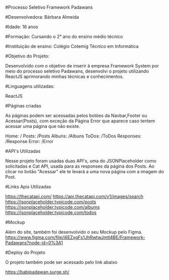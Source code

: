#Processo Seletivo Framework Padawans

#Desenvolvedora: Bárbara Almeida

#Idade: 16 anos

#Formação: Cursando o 2° ano do ensino médio técnico

#Instituição de ensino: Colégio Cotemig Técnico em Informática

#Objetivo do Projeto:

Desenvolvido com o objetivo de inserir à empresa Framework System por meio do processo seletivo Padawans, desenvolvi o projeto utilizando ReactJS aprimorando minhas técnicas e conhecimentos.

#Linguagens utilizadas:

ReactJS

#Páginas criadas

As páginas podem ser acessadas pelos botões da Navbar,Footer ou Acessar(Posts), com exceção da Página Error que aparece caso tentem acessar uma página que não existe.

Home: /
Posts: /Posts
Albuns: /Albuns
ToDos: /ToDos
Responses: /Response
Error: /Error

#API's Utilizadas

Nesse projeto foram usadas duas API's, uma do JSONPlaceholder como solicitadas e Cat API, usada para as responses da página dos Posts. Ao clicar no botão "Acessar" ele te levará a uma nova página com a imagem do Post.

#Links Apis Utilizadas

https://thecatapi.com/
https://api.thecatapi.com/v1/images/search
https://jsonplaceholder.typicode.com/posts
https://jsonplaceholder.typicode.com/albums
https://jsonplaceholder.typicode.com/todos

#Mockup

Além do site, também foi desenvolvido o seu Mockup pelo Figma. 
https://www.figma.com/file/i6EZxgFs1JhRwtwJmtl4BE/Framework-Padawans?node-id=0%3A1

#Deploy do Projeto

O projeto também pode ser acessado pelo link abaixo

https://babipadawan.surge.sh/
